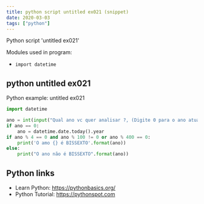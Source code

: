 ```yaml
---
title: python script untitled ex021 (snippet)
date: 2020-03-03
tags: ["python"]
---
```

Python script 'untitled ex021'


Modules used in program: 
* `import datetime`

## python untitled ex021

Python example: untitled ex021

```python
import datetime

ano = int(input("Qual ano vc quer analisar ?, (Digite 0 para o ano atual): "))
if ano == 0:
    ano = datetime.date.today().year
if ano % 4 == 0 and ano % 100 != 0 or ano % 400 == 0:
    print('O amo {} é BISSEXTO'.format(ano))
else:
    print("O ano não é BISSEXTO".format(ano))


```

## Python links

- Learn Python: https://pythonbasics.org/
- Python Tutorial: https://pythonspot.com
